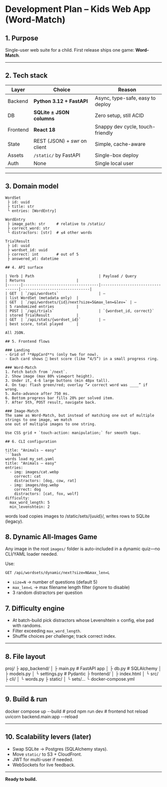 # Development Plan – Kids Web App (Word-Match)

## 1. Purpose
Single-user web suite for a child. First release ships one game: **Word-Match**.

---

## 2. Tech stack

| Layer    | Choice                     | Reason                          |
|----------|----------------------------|---------------------------------|
| Backend  | **Python 3.12 + FastAPI**  | Async, type-safe, easy to deploy|
| DB       | **SQLite ± JSON columns**  | Zero setup, still ACID          |
| Frontend | **React 18** | Snappy dev cycle, touch-friendly|
| State    | REST (JSON) + *swr* on client | Simple, cache-aware           |
| Assets   | `/static/` by FastAPI      | Single-box deploy               |
| Auth     | None                       | Single local user               |

---

## 3. Domain model

```text
WordSet
 ├ id: uuid
 ├ title: str
 └ entries: [WordEntry]

WordEntry
 ├ image_path: str     # relative to /static/
 ├ correct_word: str
 └ distractors: [str]  # ≤4 other words

TrialResult
 ├ id: uuid
 ├ wordset_id: uuid
 ├ correct: int        # out of 5
 ├ answered_at: datetime

## 4. API surface

| Verb | Path                             | Payload / Query                 | Returns                       |
|------|----------------------------------|---------------------------------|-------------------------------|
| GET  | `/api/wordsets`                  | –                               | list WordSet (metadata only)  |
| GET  | `/api/wordsets/{id}/next?size=5&max_len=&lev=` | –                | 5 randomized entries          |
| POST | `/api/trials`                    | `{wordset_id, correct}`         | stored TrialResult            |
| GET  | `/api/stats/{wordset_id}`        | –                               | best score, total played      |

All JSON.

## 5. Frontend flows

### Landing
- Grid of **AppCard**s (only two for now).
- Each card shows 🏅 best score (like “4/5”) in a small progress ring.

### Word-Match
1. Fetch batch from `/next`.
2. Show image (max 80% viewport height).
3. Under it, 4-6 large buttons (min 48px tall).
4. On tap: flash green/red; overlay “✔ correct word was ____” if wrong.
5. Auto-advance after 750 ms.
6. Bottom progress bar fills 20% per solved item.
7. After 5th, POST result, navigate back.

### Image-Match
The same as Word-Match, but instead of matching one out of multiple strings to one image, we match
one out of multiple images to one string.

Use CSS grid + `touch-action: manipulation;` for smooth taps.

## 6. CLI configuration

title: "Animals – easy"
```bash
words load my_set.yaml
title: "Animals – easy"
entries:
  - img: images/cat.webp
    correct: cat
    distractors: [dog, cow, rat]
  - img: images/dog.webp
    correct: dog
    distractors: [cat, fox, wolf]
difficulty:
  max_word_length: 5
  min_levenshtein: 2
```

words load copies images to /static/sets/{uuid}/, writes rows to SQLite (legacy).

## 8. Dynamic All-Images Game

Any image in the root `images/` folder is auto-included in a dynamic quiz—no CLI/YAML loader needed.

Use:
```
GET /api/wordsets/dynamic/next?size=N&max_len=L
```
- `size=N` → number of questions (default 5)
- `max_len=L` → max filename length filter (ignore to disable)
- 3 random distractors per question

## 7. Difficulty engine

- At batch-build pick distractors whose Levenshtein ≥ config, else pad with randoms.
- Filter exceeding `max_word_length`.
- Shuffle choices per challenge; track correct index.

---

## 8. File layout

proj/
 ├ app_backend/
 │   ├ main.py       # FastAPI app
 │   ├ db.py         # SQLAlchemy
 │   ├ models.py
 │   └ settings.py   # Pydantic
 ├ frontend/
 │   ├ index.html
 │   └ src/
 ├ cli/
 │   └ words.py
 ├ static/
 │   └ sets/...
 └ docker-compose.yml

---

## 9. Build & run

docker compose up --build     # prod
npm run dev                   # frontend hot reload
uvicorn backend.main:app --reload

---

## 10. Scalability levers (later)

- Swap SQLite → Postgres (SQLAlchemy stays).
- Move `static/` to S3 + CloudFront.
- JWT for multi-user if needed.
- WebSockets for live feedback.

---

**Ready to build.**

